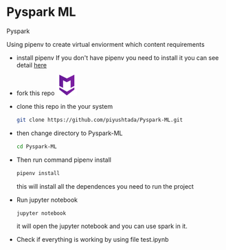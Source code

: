 # Pyspark ML
Pyspark

Using pipenv to create virtual enviorment which content requirements



- install pipenv
  If you don't have pipenv you need to install it you can see detail [here](https://pipenv-fork.readthedocs.io/en/latest/)

- fork this repo
    ![alt text](https://github.com/adam-p/markdown-here/raw/master/src/common/images/icon48.png "Logo Title Text 1")
- clone this repo in the your system
  ```bash
  git clone https://github.com/piyushtada/Pyspark-ML.git
  ```
- then change directory to Pyspark-ML
  ```bash
  cd Pyspark-ML
  ```
- Then run command pipenv install
  ```bash
  pipenv install
  ```
  this will install all the dependences you need to run the project
- Run jupyter notebook
  ```bash
  jupyter notebook
  ```
  it will open the jupyter notebook and you can use spark in it.
- Check if everything is working by using file test.ipynb 
